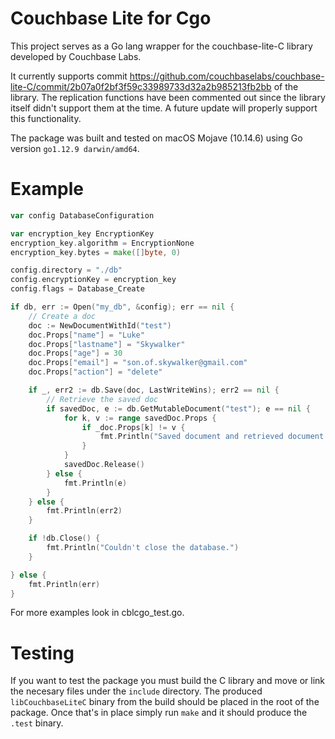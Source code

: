# Couchbase Lite for Cgo

This project serves as a Go lang wrapper for the couchbase-lite-C library developed by Couchbase Labs.

It currently supports commit https://github.com/couchbaselabs/couchbase-lite-C/commit/2b07a0f2bf3f59c33989733d32a2b985213fb2bb of the library. The replication functions have been commented out since the library itself didn't support them at the time. A future update will properly support this functionality.

The package was built and tested on macOS Mojave (10.14.6) using Go version `go1.12.9 darwin/amd64`.

# Example

```go
var config DatabaseConfiguration

var encryption_key EncryptionKey
encryption_key.algorithm = EncryptionNone
encryption_key.bytes = make([]byte, 0)

config.directory = "./db"
config.encryptionKey = encryption_key
config.flags = Database_Create

if db, err := Open("my_db", &config); err == nil {
    // Create a doc
    doc := NewDocumentWithId("test")
    doc.Props["name"] = "Luke"
    doc.Props["lastname"] = "Skywalker"
    doc.Props["age"] = 30
    doc.Props["email"] = "son.of.skywalker@gmail.com"
    doc.Props["action"] = "delete"

    if _, err2 := db.Save(doc, LastWriteWins); err2 == nil {
        // Retrieve the saved doc
        if savedDoc, e := db.GetMutableDocument("test"); e == nil {
            for k, v := range savedDoc.Props {
                if _doc.Props[k] != v {
                    fmt.Println("Saved document and retrieved document are different.")
                }
            }
            savedDoc.Release()
        } else {
            fmt.Println(e)
        }
    } else {
        fmt.Println(err2)
    }

    if !db.Close() {
		fmt.Println("Couldn't close the database.")
	}

} else {
    fmt.Println(err)
}

```
For more examples look in cblcgo_test.go.

# Testing

If you want to test the package you must build the C library and move or link the necesary files under the `include` directory. The produced `libCouchbaseLiteC` binary from the build should be placed in the root of the package. Once that's in place simply run `make` and it should produce the `.test` binary.
